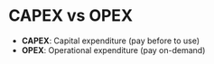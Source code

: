 # CAPEX vs OPEX

- **CAPEX**: Capital expenditure (pay before to use)
- **OPEX**: Operational expenditure (pay on-demand)
